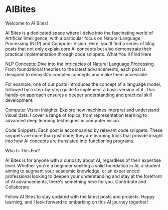 # AIBites

Welcome to AI Bites!

AI Bites is a dedicated space where I delve into the fascinating world of Artificial Intelligence, with a particular focus on Natural Language Processing (NLP) and Computer Vision. Here, you'll find a series of blog posts that not only explain core AI concepts but also demonstrate their practical implementation through code snippets.
What You'll Find Here

NLP Concepts: Dive into the intricacies of Natural Language Processing. From foundational theories to the latest advancements, each post is designed to demystify complex concepts and make them accessible.

For example, one of our posts introduces the concept of a language model, followed by a step-by-step guide to implement a basic version of it. This hands-on approach ensures a deeper understanding and practical skill development.

Computer Vision Insights: Explore how machines interpret and understand visual data. I cover a range of topics, from representation learning to advanced deep learning techniques in computer vision.

Code Snippets: Each post is accompanied by relevant code snippets. These snippets are more than just code; they are learning tools that provide insight into how AI concepts are translated into functioning programs.

   
Who Is This For?

AI Bites is for anyone with a curiosity about AI, regardless of their expertise level. Whether you're a beginner seeking a solid foundation in AI, a student aiming to augment your academic knowledge, or an experienced professional looking to deepen your understanding and stay at the forefront of AI advancements, there's something here for you.
Contribute and Collaborate

Follow AI Bites to stay updated with the latest posts and projects. Happy learning, and I look forward to embarking on this AI journey together!

